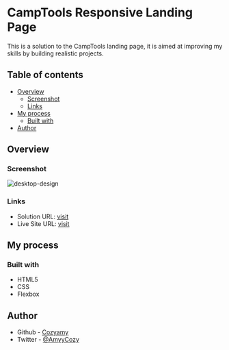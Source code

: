 # CampTools Responsive Landing Page

This is a solution to the CampTools landing page, it is aimed at improving my skills by building realistic projects. 

## Table of contents

- [Overview](#overview)
  - [Screenshot](#screenshot)
  - [Links](#links)
- [My process](#my-process)
  - [Built with](#built-with)
- [Author](#author)

## Overview

### Screenshot

![desktop-design](https://user-images.githubusercontent.com/75266766/192168473-d3f9ded3-5a83-4568-95ef-3f4462930a89.png)

### Links

- Solution URL: [visit](https://github.com/Cozyamy/Camp_tools)
- Live Site URL: [visit](https://cozyamy.github.io/Camp_tools/)


## My process

### Built with

- HTML5
- CSS 
- Flexbox

## Author
- Github - [Cozyamy](https://github.com/Cozyamy/Camp_tools)
- Twitter - [@AmyyCozy](https://www.twitter.com/AmyyCozy)
